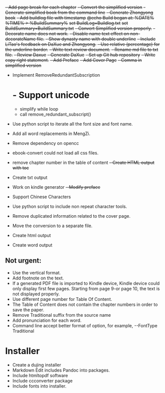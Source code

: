 ~~- Add page break for each chapter~~
~~- Convert the simplified version~~
~~- Generate simplified book from the command line~~
~~- Generate Zhongyong book~~
~~- Add buildlog file with timestamp~~
	~~@echo Build began at: %DATE% %TIME% > %BuildSummary%~~
	~~set BuildLog=Buildlog.txt~~
	~~set BuildSummary=BuildSummary.txt~~
~~- Convert Simplified version properly.~~
~~- Decorate name does not work.~~
~~- Disable name text effect on non-decorateName file.~~
~~- Show dynasty name with double underline~~
~~- Include LiTao's feedback on DaXue and Zhongyong.~~
~~- Use relative (percentage) for the underline border.~~
~~- Write text review document.~~
~~- Rename md file to txt file.~~
~~- Review Daxue~~
~~- Generate DaXue~~
~~- Set up Git hub repository~~
~~- Write copy right statement.~~
~~- Add Preface~~
~~- Add Cover Page~~
~~- Comma in simplified version~~
- Implement RemoveRedundantSubscription
	# - Support unicode
	- simplify while loop
	- call remove_redundant_subscript()
	
- Use python script to iterate all the font size and font name.
- Add all word replacements in MengZi.
- Remove dependency on opencc
- ebook-convert could not load all css files.
- remove chapter number in the table of content
~~- Create HTML output with toc~~
- Create txt output
- Work on kindle generator
~~- Modify preface~~
- Support Chinese Characters
- Use python script to include non repeat character tools.
- Remove duplicated information related to the cover page.
- Move the conversion to a separate file.
- Create html output
- Create word output

## Not urgent:

- Use the vertical format.
- Add footnote on the text.
- If a generated PDF file is imported to Kindle device, Kindle device could only display first few pages. Starting from page 9-or page 10, the text is not displayed properly.
- Use different page number for Table Of Content.
- The Table of Content does not contain the chapter numbers in order to save the paper.
- Remove Traditional suffix from the source name
- Add pronunciation for each word.
- Command line accept better format of option, for example, --FontType Traditional


# Installer

- Create a dujing installer
- Markdown Edit includes Pandoc into packages.
- Include htmltopdf software
- Include ccconverter package
- Include fonts into installer.